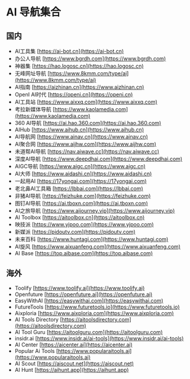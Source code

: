 # AI 导航集合

## 国内

* AI工具集 [https://ai-bot.cn](https://ai-bot.cn)
* 办公人导航 [https://www.bgrdh.com](https://www.bgrdh.com)
* 神器集 [https://hao.logosc.cn](https://hao.logosc.cn)
* 无峰网址导航 [https://www.8kmm.com/type/ai](https://www.8kmm.com/type/ai)
* AI指南 [https://aizhinan.cn](https://www.aizhinan.cn)
* OpenI AI时代 [https://openi.cn](https://openi.cn)
* AI工具站 [https://www.aixxq.com](https://www.aixxq.com)
* 考拉新媒体导航 [https://www.kaolamedia.com](https://www.kaolamedia.com)
* 360 AI导航 [https://ai.hao.360.com](https://ai.hao.360.com)
* AIHub [https://www.aihub.cn](https://www.aihub.cn)
* AI导航网 [https://www.ainav.cn](https://www.ainav.cn)
* AI聚合网 [https://www.aijhw.com](https://www.aijhw.com)
* 未道帮AI导航 [https://nav.aiwave.cc](https://nav.aiwave.cc)
* 深度AI导航 [https://www.deepdhai.com](https://www.deepdhai.com)
* AIGC导航 [https://www.aigc.cn](https://www.aigc.cn)
* AI大师 [https://www.aidashi.cn](https://www.aidashi.cn)
* 一起用AI [https://17yongai.com](https://17yongai.com)
* 老北鼻AI工具箱 [https://lbbai.com](https://lbbai.com)
* 非猪AI导航 [https://feizhuke.com](https://feizhuke.com)
* 图钉AI导航 [https://ai.tboxn.com](https://ai.tboxn.com)
* AI之旅导航 [https://www.aijourney.vip](https://www.aijourney.vip)
* AI Toolbox [https://aitoolbox.cn](https://aitoolbox.cn)
* 映技派 [https://www.yjpoo.com](https://www.yjpoo.com)
* 新媒派 [https://pidoutv.com](https://pidoutv.com)
* 未来百科 [https://www.huntagi.com](https://www.huntagi.com)
* AI旋风 [https://www.aixuanfeng.com](https://www.aixuanfeng.com)
* AI Base [https://top.aibase.com](https://top.aibase.com)

## 海外

* Toolify [https://www.toolify.ai](https://www.toolify.ai)
* Openfuture [https://openfuture.ai](https://openfuture.ai)
* EasyWithAI [https://easywithai.com](https://easywithai.com)
* FutureTools [https://www.futuretools.io](https://www.futuretools.io)
* Aixploria [https://www.aixploria.com](https://www.aixploria.com)
* AI Tools Directory [https://aitoolsdirectory.com](https://aitoolsdirectory.com)
* AI Tool Guru [https://aitoolguru.com](https://aitoolguru.com)
* insidr.ai [https://www.insidr.ai/ai-tools](https://www.insidr.ai/ai-tools)
* AI Center [https://aicenter.ai](https://aicenter.ai)
* Popular Ai Tools [https://www.popularaitools.ai](https://www.popularaitools.ai)
* AI Scout [https://aiscout.net](https://aiscout.net)
* AI Hunt [https://aihunt.app](https://aihunt.app)
